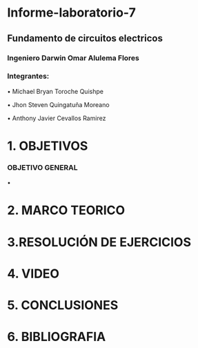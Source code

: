 # Informe-laboratorio-7

## Fundamento de circuitos electricos

### Ingeniero Darwin Omar Alulema Flores

### Integrantes:
•	Michael Bryan Toroche Quishpe 

•	Jhon Steven Quingatuña Moreano

•	 Anthony Javier Cevallos Ramirez

# 1. OBJETIVOS


### OBJETIVO GENERAL
•



# 2. MARCO TEORICO



# 3.RESOLUCIÓN DE EJERCICIOS



# 4. VIDEO


# 5. CONCLUSIONES



# 6. BIBLIOGRAFIA


